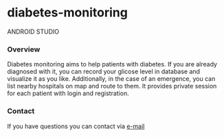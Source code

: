 # diabetes-monitoring
ANDROID STUDIO

### Overview

Diabetes monitoring aims to help patients with diabetes. If you are already diagnosed with it, you can record your glicose level in database and visualize it as you like. Additionally, in the case of an emergence, you can list nearby hospitals on map and route to them. It provides private session for each patient with login and registration.

### Contact

If you have questions you can contact via <a href="mailto:maden21@itu.edu.tr?Subject=diabetes-monitoring" target="_top">e-mail</a>

